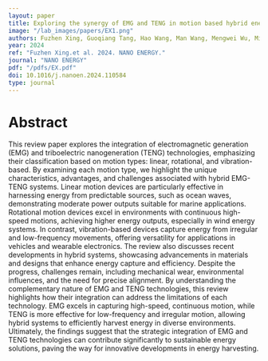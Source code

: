 ```yaml
---
layout: paper
title: Exploring the synergy of EMG and TENG in motion based hybrid energy harvesting
image: "/lab_images/papers/EX1.png"
authors: Fuzhen Xing, Guoqiang Tang, Hao Wang, Man Wang, Mengwei Wu, Minyi Xu
year: 2024
ref: "Fuzhen Xing.et al. 2024. NANO ENERGY."
journal: "NANO ENERGY"
pdf: "/pdfs/EX.pdf"
doi: 10.1016/j.nanoen.2024.110584
type: journal
---
```


# Abstract


This review paper explores the integration of electromagnetic generation (EMG) and triboelectric nanogeneration (TENG) technologies, emphasizing their classification based on motion types: linear, rotational, and vibration-based. By examining each motion type, we highlight the unique characteristics, advantages, and challenges associated with hybrid EMG-TENG systems. Linear motion devices are particularly effective in harnessing energy from predictable sources, such as ocean waves, demonstrating moderate power outputs suitable for marine applications. Rotational motion devices excel in environments with continuous high-speed motions, achieving higher energy outputs, especially in wind energy systems. In contrast, vibration-based devices capture energy from irregular and low-frequency movements, offering versatility for applications in vehicles and wearable electronics. The review also discusses recent developments in hybrid systems, showcasing advancements in materials and designs that enhance energy capture and efficiency. Despite the progress, challenges remain, including mechanical wear, environmental influences, and the need for precise alignment. By understanding the complementary nature of EMG and TENG technologies, this review highlights how their integration can address the limitations of each technology. EMG excels in capturing high-speed, continuous motion, while TENG is more effective for low-frequency and irregular motion, allowing hybrid systems to efficiently harvest energy in diverse environments. Ultimately, the findings suggest that the strategic integration of EMG and TENG technologies can contribute significantly to sustainable energy solutions, paving the way for innovative developments in energy harvesting.




